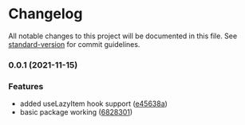 # Changelog

All notable changes to this project will be documented in this file. See
[standard-version](https://github.com/conventional-changelog/standard-version)
for commit guidelines.

### 0.0.1 (2021-11-15)

### Features

- added useLazyItem hook support
  ([e45638a](https://github.com/imshubhamsingh/react-lazy-io/commit/e45638a32ebb61ac39c879e06e3c23edd7ae1077))
- basic package working
  ([6828301](https://github.com/imshubhamsingh/react-lazy-io/commit/68283012c9ea34d62e46a5ce610cf7d7c51ca2f1))
